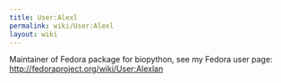 ```yaml
---
title: User:Alexl
permalink: wiki/User:Alexl
layout: wiki
---
```


Maintainer of Fedora package for biopython, see my Fedora user page:
<http://fedoraproject.org/wiki/User:Alexlan>
